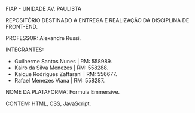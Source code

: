FIAP - UNIDADE AV. PAULISTA

REPOSITÓRIO DESTINADO A ENTREGA E REALIZAÇÃO DA DISCIPLINA DE FRONT-END.

PROFESSOR: Alexandre Russi.

INTEGRANTES:
- Guilherme Santos Nunes     | RM: 558989.
- Kairo da Silva Menezes     | RM: 558288.
- Kaique Rodrigues Zaffarani | RM: 556677.
- Rafael Menezes Viana       | RM: 558287.

NOME DA PLATAFORMA: Formula Emmersive.

CONTEM: HTML, CSS, JavaScript.
